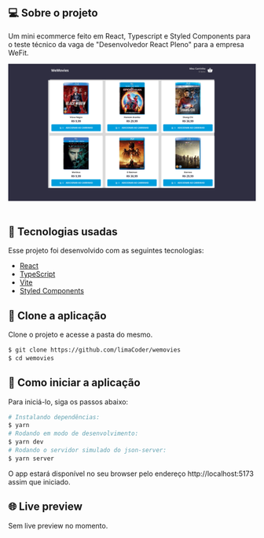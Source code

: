 ## 💻 Sobre o projeto

Um mini ecommerce feito em React, Typescript e Styled Components para o teste técnico da vaga de "Desenvolvedor React Pleno" para a empresa WeFit.

<div align="center">
    <img width="900px" alt="Imagem da tela principal" src=".github/home.png" />
</div>

<br>

## 🧪 Tecnologias usadas

Esse projeto foi desenvolvido com as seguintes tecnologias:

- [React](https://reactjs.org)
- [TypeScript](https://www.typescriptlang.org/)
- [Vite](https://vitejs.dev)
- [Styled Components](https://styled-components.com)

## 🔗 Clone a aplicação

Clone o projeto e acesse a pasta do mesmo.

```bash
$ git clone https://github.com/limaCoder/wemovies
$ cd wemovies
```

## 🚀 Como iniciar a aplicação

Para iniciá-lo, siga os passos abaixo:

```bash
# Instalando dependências:
$ yarn
# Rodando em modo de desenvolvimento:
$ yarn dev
# Rodando o servidor simulado do json-server:
$ yarn server
```

O app estará disponível no seu browser pelo endereço http://localhost:5173 assim que iniciado.

## 🌐 Live preview

Sem live preview no momento.
